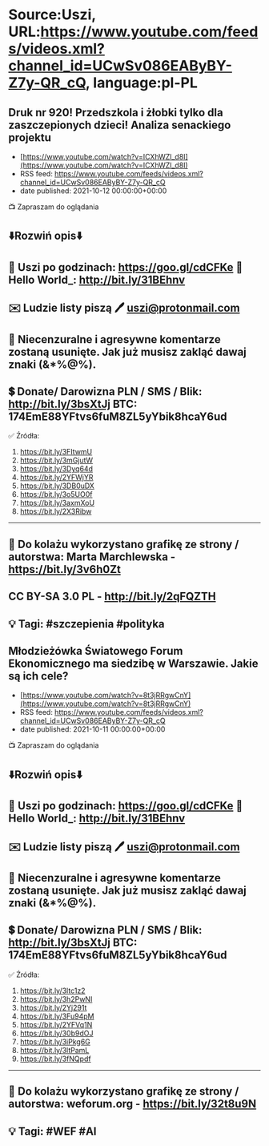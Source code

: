 # Source:Uszi, URL:https://www.youtube.com/feeds/videos.xml?channel_id=UCwSv086EAByBY-Z7y-QR_cQ, language:pl-PL

## Druk nr 920! Przedszkola i żłobki tylko dla zaszczepionych dzieci! Analiza senackiego projektu
 - [https://www.youtube.com/watch?v=ICXhWZl_d8I](https://www.youtube.com/watch?v=ICXhWZl_d8I)
 - RSS feed: https://www.youtube.com/feeds/videos.xml?channel_id=UCwSv086EAByBY-Z7y-QR_cQ
 - date published: 2021-10-12 00:00:00+00:00

📺 Zapraszam do oglądania

⬇️Rozwiń opis⬇️
------------------------------------------------------------
👀 Uszi po godzinach: https://goo.gl/cdCFKe
👀 Hello World_: http://bit.ly/31BEhnv
------------------------------------------------------------
✉️ Ludzie listy piszą 
🖊️ uszi@protonmail.com
------------------------------------------------------------
👺 Niecenzuralne i agresywne komentarze zostaną usunięte.  Jak już musisz zakląć dawaj znaki (&*%@%).
------------------------------------------------------------
💲 Donate/ Darowizna
PLN / SMS / Blik: http://bit.ly/3bsXtJj
BTC: 174EmE88YFtvs6fuM8ZL5yYbik8hcaY6ud
-------------------------------------------------------------
✅ Źródła:
1. https://bit.ly/3FItwmU
2. https://bit.ly/3mGjutW
3. https://bit.ly/3Dyq64d
4. https://bit.ly/2YFWjYR
5. https://bit.ly/3DB0uDX
6. https://bit.ly/3o5UO0f
7. https://bit.ly/3axmXoU
8. https://bit.ly/2X3Ribw
---------------------------------------------------------------
🎴 Do kolażu wykorzystano grafikę ze strony / autorstwa: 
Marta Marchlewska - https://bit.ly/3v6h0Zt
---
CC BY-SA 3.0 PL - http://bit.ly/2qFQZTH
---------------------------------------------------------------
💡 Tagi: #szczepienia #polityka
--------------------------------------------------------------

## Młodzieżówka Światowego Forum Ekonomicznego ma siedzibę w Warszawie. Jakie są ich cele?
 - [https://www.youtube.com/watch?v=8t3jRRgwCnY](https://www.youtube.com/watch?v=8t3jRRgwCnY)
 - RSS feed: https://www.youtube.com/feeds/videos.xml?channel_id=UCwSv086EAByBY-Z7y-QR_cQ
 - date published: 2021-10-11 00:00:00+00:00

📺 Zapraszam do oglądania

⬇️Rozwiń opis⬇️
------------------------------------------------------------
👀 Uszi po godzinach: https://goo.gl/cdCFKe
👀 Hello World_: http://bit.ly/31BEhnv
------------------------------------------------------------
✉️ Ludzie listy piszą 
🖊️ uszi@protonmail.com
------------------------------------------------------------
👺 Niecenzuralne i agresywne komentarze zostaną usunięte.  Jak już musisz zakląć dawaj znaki (&*%@%).
------------------------------------------------------------
💲 Donate/ Darowizna
PLN / SMS / Blik: http://bit.ly/3bsXtJj
BTC: 174EmE88YFtvs6fuM8ZL5yYbik8hcaY6ud
-------------------------------------------------------------
✅ Źródła:
1. https://bit.ly/3ltc1z2
2. https://bit.ly/3h2PwNI
3. https://bit.ly/2Yj291t
4. https://bit.ly/3Fu94pM
5. https://bit.ly/2YFVq1N
6. https://bit.ly/30b9dOJ
7. https://bit.ly/3iPkg6G
8. https://bit.ly/3ltPamL
9. https://bit.ly/3fNQpdf
---------------------------------------------------------------
🎴 Do kolażu wykorzystano grafikę ze strony / autorstwa: 
weforum.org - https://bit.ly/32t8u9N
---------------------------------------------------------------
💡 Tagi: #WEF #AI
--------------------------------------------------------------

